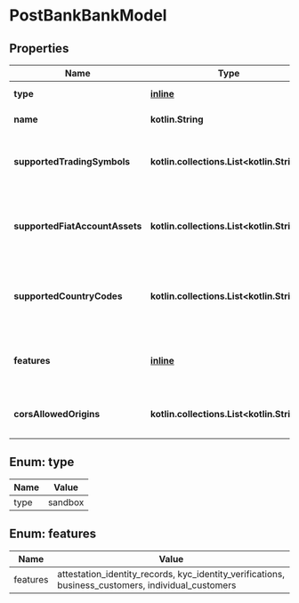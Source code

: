 
# PostBankBankModel

## Properties
Name | Type | Description | Notes
------------ | ------------- | ------------- | -------------
**type** | [**inline**](#Type) | The type of bank. | 
**name** | **kotlin.String** | The name of the bank. | 
**supportedTradingSymbols** | **kotlin.collections.List&lt;kotlin.String&gt;** | The trading symbols supported by the bank. | 
**supportedFiatAccountAssets** | **kotlin.collections.List&lt;kotlin.String&gt;** | The fiat account assets supported by the bank. | 
**supportedCountryCodes** | **kotlin.collections.List&lt;kotlin.String&gt;** | The country codes supported by the bank. | 
**features** | [**inline**](#kotlin.collections.List&lt;Features&gt;) | The features supported by the bank. | 
**corsAllowedOrigins** | **kotlin.collections.List&lt;kotlin.String&gt;** | The list of allowed CORS origin URIs. |  [optional]


<a name="Type"></a>
## Enum: type
Name | Value
---- | -----
type | sandbox


<a name="kotlin.collections.List<Features>"></a>
## Enum: features
Name | Value
---- | -----
features | attestation_identity_records, kyc_identity_verifications, business_customers, individual_customers



